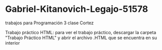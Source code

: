 # Gabriel-Kitanovich-Legajo-51578
trabajos para Programación 3 clase Cortez

Trabajo práctico HTML: 
  para ver el trabajo práctico, descargar la carpeta "Trabajo Práctico HTML" y abrir el archivo .HTML que se encuentra en su interior
